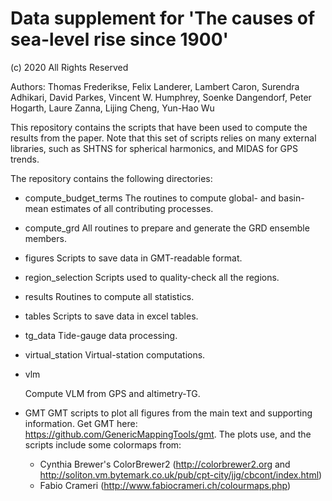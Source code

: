 # Data supplement for 'The causes of sea-level rise since 1900'
(c) 2020 All Rights Reserved

Authors: Thomas Frederikse, Felix Landerer, Lambert Caron, Surendra Adhikari, David Parkes, Vincent W. Humphrey, Soenke Dangendorf, Peter Hogarth, Laure Zanna, Lijing Cheng, Yun-Hao Wu

This repository contains the scripts that have been used to compute the results from the paper. Note that this set of scripts relies on many external libraries, such as SHTNS for spherical harmonics, and MIDAS for GPS trends.

The repository contains the following directories:

* compute_budget_terms
   The routines to compute global- and basin-mean estimates of all contributing processes.
* compute_grd
   All routines to prepare and generate the GRD ensemble members.
* figures
   Scripts to save data in GMT-readable format.
* region_selection
   Scripts used to quality-check all the regions.
* results
   Routines to compute all statistics.
* tables
   Scripts to save data in excel tables.
* tg_data
   Tide-gauge data processing.
* virtual_station
   Virtual-station computations.
* vlm

   Compute VLM from GPS and altimetry-TG.
* GMT
GMT scripts to plot all figures from the main text and supporting information. Get GMT here: https://github.com/GenericMappingTools/gmt. The plots use, and the scripts include some colormaps from:
  * Cynthia Brewer's ColorBrewer2 (http://colorbrewer2.org and http://soliton.vm.bytemark.co.uk/pub/cpt-city/jjg/cbcont/index.html)
  * Fabio Crameri (http://www.fabiocrameri.ch/colourmaps.php)


